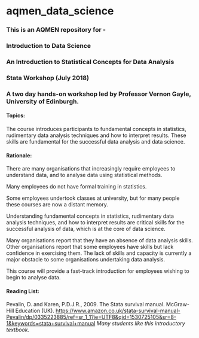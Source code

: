 # aqmen_data_science

### This is an AQMEN repository for -  
### Introduction to Data Science
### An Introduction to Statistical Concepts for Data Analysis

### Stata Workshop (July 2018)

### A two day hands-on workshop led by Professor Vernon Gayle, University of Edinburgh.

#### Topics: 

The course introduces participants to fundamental concepts in statistics, 
rudimentary data analysis techniques and how to interpret results. 
These skills are fundamental for the successful data analysis and data science.

#### Rationale: 

There are many organisations that increasingly require employees to understand 
data, and to analyse data using statistical methods. 

Many employees do not have formal training in statistics. 

Some employees undertook classes at university, but for many people these 
courses are now a distant memory. 

Understanding fundamental concepts in statistics, rudimentary data analysis 
techniques, and how to interpret results are critical skills for the successful 
analysis of data, which is at the core of data science.

Many organisations report that they have an absence of data analysis skills. 
Other organisations report that some employees have skills but lack confidence
in exercising them. The lack of skills and capacity is currently a major 
obstacle to some organisations undertaking data analysis. 

This course will provide a fast-track introduction for employees wishing to 
begin to analyse data.


#### Reading List: 

Pevalin, D. and Karen, P.D.J.R., 2009. The Stata survival manual. McGraw-Hill Education (UK).
https://www.amazon.co.uk/stata-survival-manual-Pevalin/dp/0335223885/ref=sr_1_1?ie=UTF8&qid=1530725105&sr=8-1&keywords=stata+survival+manual
_Many students like this introductory textbook._


